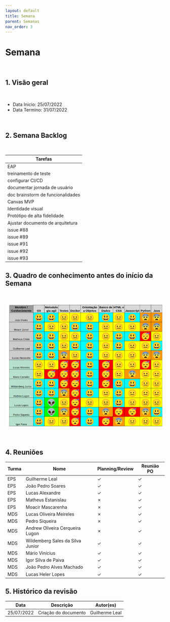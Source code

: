 ```yaml
---
layout: default
title: Semana 
parent: Semanas
nav_order: 3
---
```


# Semana 

<br>

## 1. Visão geral

<br>

- Data Inicio: 25/07/2022
- Data Termino: 31/07/2022

<br>

## 2. Semana Backlog

<br>

|Tarefas|
|--------|
|EAP|
|treinamento de teste|
|configurar CI/CD|
|documentar jornada de usuário|
|doc brainstorm de funcionalidades| ( Guilherme e Mário)
|Canvas MVP| (Moacir, Lucas Meireles
|Identidade visual| 
|Protótipo de alta fidelidade|
|Ajustar documento de arquitetura| 
|issue #88| 
|issue #89| 
|issue #91| 
|issue #92| 
|issue #93|

## 3. Quadro de conhecimento antes do início da Semana

<br>

![Quadro de conhecimento Semana ](../../assets/images/quadro_conhecimento-0.png)

<br>


## 4. Reuniões

|Turma|Nome|Planning/Review|Reunião PO|
|--|--|--|--|
|EPS|Guilherme Leal|&check;|&check;|
|EPS|João Pedro Soares|&check;|&check;|
|EPS|Lucas Alexandre|&check;|&check;|
|EPS|Matheus Estanislau|&cross;|&check;|
|EPS|Moacir Mascarenha|&cross;|&check;|
|MDS|Lucas Oliveira Meireles|&cross;|&check;|
|MDS|Pedro Siqueira|&cross;|&check;|
|MDS|Andrew Oliveira Cerqueira Lugon|&cross;|&check;|
|MDS|Wildemberg Sales da Silva Junior|&check;|&check;|
|MDS|Mário Vinícius|&check;|&check;|
|MDS|Igor Silva de Paiva|&check;|&check;|
|MDS|João Pedro Alves Machado|&check;|&check;|
|MDS|Lucas Heler Lopes|&check;|&check;|

## 5. Histórico da revisão

|**Data**|**Descrição**|**Autor(es)**|
|--------|-------------|-------------|
|25/07/2022|Criação do documento| Guilherme Leal |

